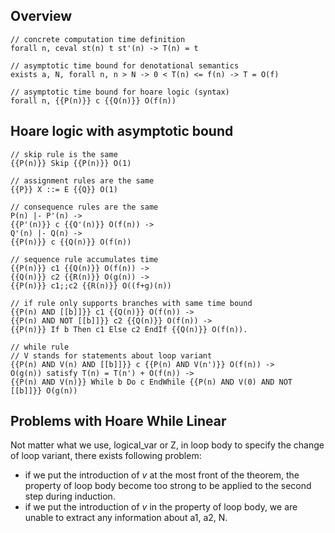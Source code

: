 ## Overview
```
// concrete computation time definition
forall n, ceval st(n) t st'(n) -> T(n) = t

// asymptotic time bound for denotational semantics
exists a, N, forall n, n > N -> 0 < T(n) <= f(n) -> T = O(f)

// asymptotic time bound for hoare logic (syntax)
forall n, {{P(n)}} c {{Q(n)}} O(f(n))
```
## Hoare logic with asymptotic bound
```
// skip rule is the same
{{P(n)}} Skip {{P(n)}} O(1)

// assignment rules are the same
{{P}} X ::= E {{Q}} O(1)

// consequence rules are the same
P(n) |- P'(n) ->
{{P'(n)}} c {{Q'(n)}} O(f(n)) ->
Q'(n) |- Q(n) ->
{{P(n)}} c {{Q(n)}} O(f(n))

// sequence rule accumulates time
{{P(n)}} c1 {{Q(n)}} O(f(n)) ->
{{Q(n)}} c2 {{R(n)}} O(g(n)) ->
{{P(n)}} c1;;c2 {{R(n)}} O((f+g)(n))

// if rule only supports branches with same time bound
{{P(n) AND [[b]]}} c1 {{Q(n)}} O(f(n)) ->
{{P(n) AND NOT [[b]]}} c2 {{Q(n)}} O(f(n)) ->
{{P(n)}} If b Then c1 Else c2 EndIf {{Q(n)}} O(f(n)).

// while rule
// V stands for statements about loop variant
{{P(n) AND V(n) AND [[b]]}} c {{P(n) AND V(n')}} O(f(n)) ->
O(g(n)) satisfy T(n) = T(n') + O(f(n)) ->
{{P(n) AND V(n)}} While b Do c EndWhile {{P(n) AND V(0) AND NOT [[b]]}} O(g(n))
```

## Problems with Hoare While Linear
Not matter what we use, logical_var or Z, in loop body to specify the change of loop variant, there exists following problem:
- if we put the introduction of $v$ at the most front of the theorem, the property of loop body become too strong to be applied to the second step during induction.
- if we put the introduction of $v$ in the property of loop body, we are unable to extract any information about a1, a2, N.
